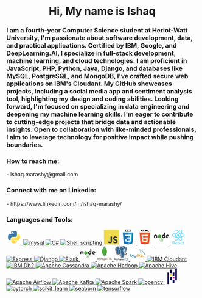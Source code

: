 <h1 align="center">Hi, My name is Ishaq</h1>
<h3 align="left">
I am a fourth-year Computer Science student at Heriot-Watt University, I'm passionate about software development, data, and practical applications. Certified by IBM, Google, and DeepLearning.AI, I specialize in full-stack development, machine learning, and cloud technologies.
I am proficient in JavaScript, PHP, Python, Java, Django, and databases like MySQL, PostgreSQL, and MongoDB, I've crafted secure web applications on IBM's Cloudant. My GitHub showcases projects, including a social media app and sentiment analysis tool, highlighting my design and coding abilities.
Looking forward, I'm focused on specializing in data engineering and deepening my machine learning skills. I'm eager to contribute to cutting-edge projects that bridge data and actionable insights. Open to collaboration with like-minded professionals, I aim to leverage technology for positive impact while pushing boundaries.
</h3>

<h3 align="left">How to reach me:</h3>
- ishaq.marashy@gmail.com
<h3 align="left">Connect with me on Linkedin:</h3>
- https://www.linkedin.com/in/ishaq-marashy/
<p align="left">
</p>

<h3 align="left">Languages and Tools:</h3>
<p align="left">
  <a href="https://www.python.org/" target="_blank" rel="noreferrer">
     <img src="https://raw.githubusercontent.com/devicons/devicon/master/icons/python/python-original.svg" alt="python" width="40" height="40"/> 
  </a>
  <a href="https://www.w3schools.com/sql/" target="_blank" rel="noreferrer">
 <img src="https://upload.wikimedia.org/wikipedia/commons/d/d7/Sql_data_base_with_logo.svg" alt="mysql" width="40" height="40"/>
  </a>
  <a href="https://docs.microsoft.com/en-us/dotnet/csharp/" target="_blank" rel="noreferrer">
   <img src="https://seeklogo.com/images/C/c-sharp-c-logo-02F17714BA-seeklogo.com.png" alt="C#" width="40" height="40"/>
  </a>
  <a href="https://www.shellscript.sh/" target="_blank" rel="noreferrer">
    <img src="https://upload.wikimedia.org/wikipedia/commons/4/4b/Bash_Logo_Colored.svg" alt="Shell scripting" width="40" height="40"/>
  </a>
  <!-- Add similar entries for other tools and languages -->

  <!-- Web Technologies -->
  <a href="https://www.javascript.com/" target="_blank" rel="noreferrer">
 <img src="https://raw.githubusercontent.com/devicons/devicon/master/icons/javascript/javascript-original.svg" alt="javascript" width="40" height="40"/>
  </a>
  <a href="https://www.w3schools.com/css/" target="_blank" rel="noreferrer">
    <img src="https://raw.githubusercontent.com/devicons/devicon/master/icons/css3/css3-original-wordmark.svg" alt="MongoDB" width="40" height="40"/>
  </a>
   <a href="https://www.w3.org/html/" target="_blank" rel="noreferrer">
     <img src="https://raw.githubusercontent.com/devicons/devicon/master/icons/html5/html5-original-wordmark.svg" alt="html5" width="40" height="40"/> 
   </a>
  <a href="https://nodejs.org/" target="_blank" rel="noreferrer">
    <img src="https://raw.githubusercontent.com/devicons/devicon/master/icons/nodejs/nodejs-original-wordmark.svg" alt="Node.js" width="40" height="40"/>
  </a>
  <a href="https://reactjs.org/" target="_blank" rel="noreferrer">
    <img src="https://raw.githubusercontent.com/devicons/devicon/master/icons/react/react-original-wordmark.svg" alt="ReactJS" width="40" height="40"/>
  </a>
  <a href="https://expressjs.com/" target="_blank" rel="noreferrer">
    <img src="https://www.guayerd.com/wp-content/uploads/2021/04/expressjs-logo.svg" alt="Express" width="40" height="40"/>
  </a>
  <a href="https://www.djangoproject.com/" target="_blank" rel="noreferrer">
    <img src="https://cdn.worldvectorlogo.com/logos/django.svg" alt="Django" width="40" height="40"/>
  </a>
  <a href="https://flask.palletsprojects.com/" target="_blank" rel="noreferrer">
    <img src="https://www.vectorlogo.zone/logos/pocoo_flask/pocoo_flask-icon.svg" alt="Flask" width="40" height="40"/>
  </a>
  <a href="https://nodejs.org" target="_blank" rel="noreferrer">
    <img src="https://raw.githubusercontent.com/devicons/devicon/master/icons/nodejs/nodejs-original-wordmark.svg" alt="nodejs" width="40" height="40"/>
  </a>
  <!-- Add similar entries for other tools and languages -->

  <!-- Databases -->
  <a href="https://www.mongodb.com/" target="_blank" rel="noreferrer">
  <img src="https://raw.githubusercontent.com/devicons/devicon/master/icons/mongodb/mongodb-original-wordmark.svg" alt="mongodb" width="40" height="40"/>
  </a>
   <a href="https://www.postgresql.org" target="_blank" rel="noreferrer">
   <img src="https://raw.githubusercontent.com/devicons/devicon/master/icons/postgresql/postgresql-original-wordmark.svg" alt="postgresql" width="40" height="40"/> 
 </a> 
  <a href="https://www.mysql.com/" target="_blank" rel="noreferrer">
    <img src="https://raw.githubusercontent.com/devicons/devicon/master/icons/mysql/mysql-original-wordmark.svg" alt="MySQL" width="40" height="40"/>
  </a>
  <a href="https://cloud.ibm.com/docs/cloudant?topic=cloudant-overview" target="_blank" rel="noreferrer">
    <img src="https://symbols.getvecta.com/stencil_261/17_ibm-cloudant.27ba6c30ec.svg" alt="IBM Cloudant" width="40" height="40"/>
  </a>
  <a href="https://www.ibm.com/cloud/db2" target="_blank" rel="noreferrer">
    <img src="https://www.tes-es.com/wp-content/uploads/2017/07/logo_IBM-DB2.png" alt="IBM Db2" width="40" height="40"/>
  </a>
  <a href="https://cassandra.apache.org/" target="_blank" rel="noreferrer">
    <img src="https://upload.wikimedia.org/wikipedia/commons/5/5e/Cassandra_logo.svg" alt="Apache Cassandra" width="40" height="40"/>
  </a>

  <!-- Big Data Technologies -->
  <a href="https://hadoop.apache.org/" target="_blank" rel="noreferrer">
    <img src="https://cdn.worldvectorlogo.com/logos/hadoop.svg" alt="Apache Hadoop" width="40" height="40"/>
  </a>
  <a href="https://hive.apache.org/" target="_blank" rel="noreferrer">
    <img src="https://upload.wikimedia.org/wikipedia/commons/b/bb/Apache_Hive_logo.svg" alt="Apache Hive" width="40" height="40"/>
  </a>
  <a href="https://airflow.apache.org/" target="_blank" rel="noreferrer">
    <img src="https://cdn.imgbin.com/6/25/23/imgbin-airflow-airbnb-data-engineering-workflow-reflection-9DTTHqQeb6xiS9hxBdP7cw6Af.jpg" alt="Apache Airflow" width="40" height="40"/>
  </a>
  <a href="https://kafka.apache.org/" target="_blank" rel="noreferrer">
    <img src="https://upload.wikimedia.org/wikipedia/commons/0/05/Apache_kafka.svg" alt="Apache Kafka" width="40" height="40"/>
  </a>
  <a href="https://spark.apache.org/" target="_blank" rel="noreferrer">
    <img src="https://upload.wikimedia.org/wikipedia/commons/f/f3/Apache_Spark_logo.svg" alt="Apache Spark" width="40" height="40"/>
  </a>
  <!-- Add similar entries for other tools and languages -->
 <a href="https://opencv.org/" target="_blank" rel="noreferrer">
   <img src="https://www.vectorlogo.zone/logos/opencv/opencv-icon.svg" alt="opencv" width="40" height="40"/> 
 </a>
 <a href="https://pandas.pydata.org/" target="_blank" rel="noreferrer"> 
 <img src="https://raw.githubusercontent.com/devicons/devicon/2ae2a900d2f041da66e950e4d48052658d850630/icons/pandas/pandas-original.svg" alt="pandas" width="40" height="40"/>
 </a> 
<a href="https://pytorch.org/" target="_blank" rel="noreferrer"> <img src="https://www.vectorlogo.zone/logos/pytorch/pytorch-icon.svg" alt="pytorch" width="40" height="40"/>
<a href="https://scikit-learn.org/" target="_blank" rel="noreferrer"> <img src="https://upload.wikimedia.org/wikipedia/commons/0/05/Scikit_learn_logo_small.svg" alt="scikit_learn" width="40" height="40"/> </a> 
<a href="https://seaborn.pydata.org/" target="_blank" rel="noreferrer"> <img src="https://seaborn.pydata.org/_images/logo-mark-lightbg.svg" alt="seaborn" width="40" height="40"/> </a> 
<a href="https://www.tensorflow.org" target="_blank" rel="noreferrer"> <img src="https://www.vectorlogo.zone/logos/tensorflow/tensorflow-icon.svg" alt="tensorflow" width="40" height="40"/> </a>
</p>
